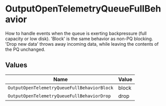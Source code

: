 # OutputOpenTelemetryQueueFullBehavior

How to handle events when the queue is exerting backpressure (full capacity or low disk). 'Block' is the same behavior as non-PQ blocking. 'Drop new data' throws away incoming data, while leaving the contents of the PQ unchanged.


## Values

| Name                                        | Value                                       |
| ------------------------------------------- | ------------------------------------------- |
| `OutputOpenTelemetryQueueFullBehaviorBlock` | block                                       |
| `OutputOpenTelemetryQueueFullBehaviorDrop`  | drop                                        |